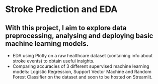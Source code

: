 # Stroke Prediction and EDA
## With this project, I aim to explore data preprocessing, analysing and deploying basic machine learning models.

- EDA using Plotly on a raw healthcare dataset (containing info about stroke events) to obtain useful insights. 
- Comparing accuracies of 3 different supervised machine learning models: Logistic Regression, Support Vector Machine and Random Forest Classifier on the dataset and soon to be  hosted on Streamlit.
